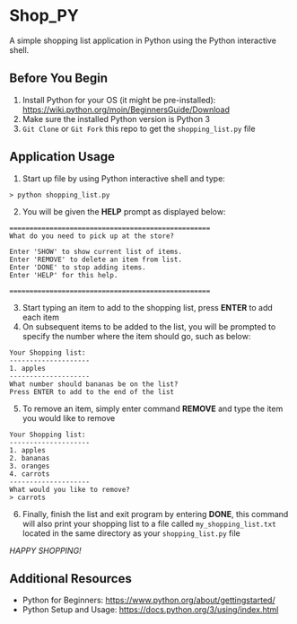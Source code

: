 # Shop_PY

A simple shopping list application in Python using the Python interactive shell.

## Before You Begin

1.  Install Python for your OS (it might be pre-installed): https://wiki.python.org/moin/BeginnersGuide/Download
2.  Make sure the installed Python version is Python 3
3.  `Git Clone` or `Git Fork` this repo to get the `shopping_list.py` file

## Application Usage

1.  Start up file by using Python interactive shell and type:

```
> python shopping_list.py
```

2.  You will be given the **HELP** prompt as displayed below:

```
==================================================
What do you need to pick up at the store?

Enter 'SHOW' to show current list of items.
Enter 'REMOVE' to delete an item from list.
Enter 'DONE' to stop adding items.
Enter 'HELP' for this help.

==================================================
```

3.  Start typing an item to add to the shopping list, press **ENTER** to add each item
4.  On subsequent items to be added to the list, you will be prompted to specify the number where the item should go, such as below:

```
Your Shopping list:
--------------------
1. apples
--------------------
What number should bananas be on the list?
Press ENTER to add to the end of the list
```

5.  To remove an item, simply enter command **REMOVE** and type the item you would like to remove

```
Your Shopping list:
--------------------
1. apples
2. bananas
3. oranges
4. carrots
--------------------
What would you like to remove?
> carrots
```

6.  Finally, finish the list and exit program by entering **DONE**, this command will also print your shopping list to a file called `my_shopping_list.txt` located in the same directory as your `shopping_list.py` file

_HAPPY SHOPPING!_

## Additional Resources

- Python for Beginners: https://www.python.org/about/gettingstarted/
- Python Setup and Usage: https://docs.python.org/3/using/index.html
